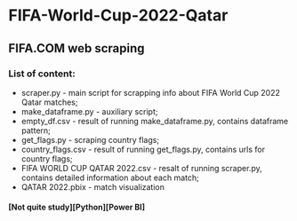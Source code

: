 # FIFA-World-Cup-2022-Qatar  
## FIFA.COM web scraping   
### List of content:    
+ scraper.py - main script for scrapping info about FIFA World Cup 2022 Qatar matches;  
+ make_dataframe.py - auxiliary script;  
+ empty_df.csv -  result of running  make_dataframe.py, contains dataframe pattern;  
+ get_flags.py - scraping country flags;  
+ country_flags.csv - result of running get_flags.py, contains urls for country flags;  
+ FIFA WORLD CUP QATAR 2022.csv  - resalt of running scraper.py, contains detailed information about each match;  
+ QATAR 2022.pbix - match visualization  


#### [Not quite study][Python][Power BI]
